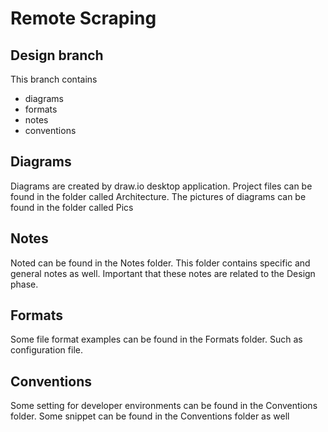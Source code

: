 # Remote Scraping

## Design branch

This branch contains
- diagrams
- formats
- notes
- conventions

## Diagrams

Diagrams are created by draw.io desktop application. Project files can be found in the folder called Architecture. The pictures of diagrams can be found in the folder called Pics

## Notes

Noted can be found in the Notes folder. This folder contains specific and general notes as well. Important that these notes are related to the Design phase.

## Formats

Some file format examples can be found in the Formats folder. Such as configuration file.

## Conventions

Some setting for developer environments can be found in the Conventions folder. Some snippet can be found in the Conventions folder as well